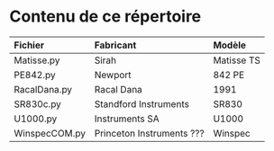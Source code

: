 # Contenu de ce répertoire


|Fichier|Fabricant|Modèle|
|:---------|:----------|:----------|
|Matisse.py|Sirah|Matisse TS|
|PE842.py|Newport|842 PE|
|RacalDana.py|Racal Dana|1991|
|SR830c.py|Standford Instruments|SR830|
|U1000.py|Instruments SA|U1000|
|WinspecCOM.py|Princeton Instruments ???|Winspec|
